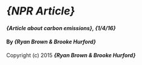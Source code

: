 # _{NPR Article}_

#### _{Article about carbon emissions}, {1/4/16}_

#### By _**{Ryan Brown & Brooke Hurford}**_

Copyright (c) 2015 **_{Ryan Brown & Brooke Hurford}_**
